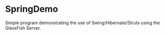 # SpringDemo
Simple program demonstrating the use of Swing/Hibernate/Struts using the GlassFish Server.
